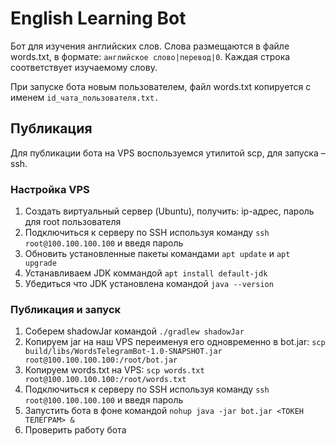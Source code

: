 # English Learning Bot

Бот для изучения английских слов.
Слова размещаются в файле words.txt, в формате: `английское слово|перевод|0`.
Каждая строка соответствует изучаемому слову.

При запуске бота новым пользователем, файл words.txt копируется с именем `id_чата_пользователя.txt.`

## Публикация 

Для публикации бота на VPS воспользуемся утилитой scp, для запуска – ssh.

### Настройка VPS

1. Создать виртуальный сервер (Ubuntu), получить: ip-адрес, пароль для root пользователя
2. Подключиться к серверу по SSH используя команду `ssh root@100.100.100.100` и введя пароль
3. Обновить установленные пакеты командами `apt update` и `apt upgrade`
4. Устанавливаем JDK коммандой `apt install default-jdk`
5. Убедиться что JDK установлена командой `java --version`

### Публикация и запуск

1. Соберем shadowJar командой `./gradlew shadowJar`
2. Копируем jar на наш VPS переименуя его одновременно в bot.jar: `scp 
build/libs/WordsTelegramBot-1.0-SNAPSHOT.jar root@100.100.100.100:/root/bot.jar`
3. Копируем words.txt на VPS: `scp words.txt root@100.100.100.100:/root/words.txt`
4. Подключиться к серверу по SSH используя команду `ssh root@100.100.100.100` и введя пароль
5. Запустить бота в фоне командой `nohup java -jar bot.jar <ТОКЕН ТЕЛЕГРАМ> &`
6. Проверить работу бота